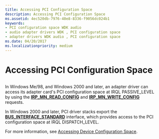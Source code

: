 ```yaml
---
title: Accessing PCI Configuration Space
description: Accessing PCI Configuration Space
ms.assetid: 4ec520db-7976-40e8-8336-f9056dc024b1
keywords:
- PCI configuration space WDK audio
- audio adapter drivers WDK , PCI configuration space
- adapter drivers WDK audio , PCI configuration space
ms.date: 04/20/2017
ms.localizationpriority: medium
---
```


# Accessing PCI Configuration Space


## <span id="accessing_pci_configuration_space"></span><span id="ACCESSING_PCI_CONFIGURATION_SPACE"></span>


In Windows Me/98, and Windows 2000 and later, an adapter driver can access its adapter card's PCI configuration space at IRQL PASSIVE\_LEVEL by using the [**IRP\_MN\_READ\_CONFIG**](https://docs.microsoft.com/windows-hardware/drivers/kernel/irp-mn-read-config) and [**IRP\_MN\_WRITE\_CONFIG**](https://docs.microsoft.com/windows-hardware/drivers/kernel/irp-mn-write-config) requests.

In Windows 2000 and later, PCI driver stacks export the [**BUS\_INTERFACE\_STANDARD**](https://docs.microsoft.com/windows-hardware/drivers/ddi/wdm/ns-wdm-_bus_interface_standard) interface, which provides access to the PCI configuration space at IRQL DISPATCH\_LEVEL.

For more information, see [Accessing Device Configuration Space](https://docs.microsoft.com/windows-hardware/drivers/kernel/accessing-device-configuration-space).

 

 




